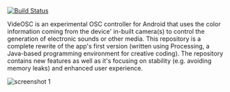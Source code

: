 [![Build Status](https://travis-ci.org/nuss/VideOSC2.svg)](https://travis-ci.org/nuss/VideOSC2)

VideOSC is an experimental OSC controller for Android that uses the color information coming from the device' in-built camera(s) to control the generation of electronic sounds or other media.
This repository is a complete rewrite of the app's first version (written using Processing, a Java-based programming environment for creative coding). The repository contains new features as well as it's focusing on stability (e.g. avoiding memory leaks) and enhanced user experience.

![screenshot 1](https://github.com/nuss/VideOSC2/screenshots/Screenshot_2019-09-04_175813.jpg)
